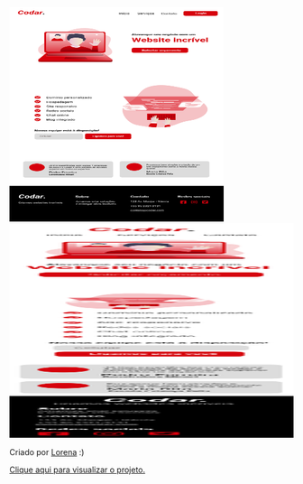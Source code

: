 <br />

<img src="design/desktop.png" width="380" height="380">
<img src="design/mobile.png" width="580" height="380">

Criado por  <a href="https://github.com/Lorenalgm">Lorena</a> :)

<a href="https://juliocesarj.github.io/DevChallengeCodar/">Clique aqui para visualizar o projeto.</a>

